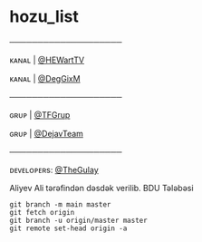# hozu_list
────────────────────

ᴋᴀɴᴀʟ | [@HEWartTV](https://telegram.me/HEWartTV)

ᴋᴀɴᴀʟ | [@DegGixM](https://telegram.me/DegGixM)

────────────────────

ɢʀᴜᴘ | [@TFGrup](https://telegram.me/TFGrup)

ɢʀᴜᴘ | [@DejavTeam](https://telegram.me/DejavTeam)

────────────────────

ᴅᴇᴠᴇʟᴏᴘᴇʀs: [@TheGulay](https://telegram.me/TheGulay)



Aliyev Ali tərəfindən dəsdək verilib. BDU Tələbəsi


```
git branch -m main master
git fetch origin
git branch -u origin/master master
git remote set-head origin -a
```

